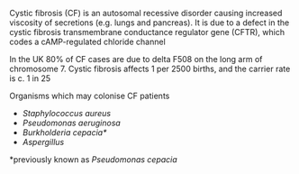 Cystic fibrosis (CF) is an autosomal recessive disorder causing increased viscosity of secretions (e.g. lungs and pancreas). It is due to a defect in the cystic fibrosis transmembrane conductance regulator gene (CFTR), which codes a cAMP\-regulated chloride channel  
  
In the UK 80% of CF cases are due to delta F508 on the long arm of chromosome 7\. Cystic fibrosis affects 1 per 2500 births, and the carrier rate is c. 1 in 25  
  
Organisms which may colonise CF patients  
* *Staphylococcus aureus*
* *Pseudomonas aeruginosa*
* *Burkholderia cepacia\**
* *Aspergillus*

  
\*previously known as *Pseudomonas cepacia*
